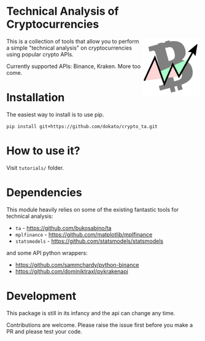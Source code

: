Technical Analysis of Cryptocurrencies
======================================

<img src="images/logo.svg" align="right" alt="CryptoTAlogo" width="150" />

This is a collection of tools that allow you to perform a simple
"technical analysis" on cryptocurrencies using popular crypto APIs.

Currently supported APIs: Binance, Kraken. More too come.

# Installation

The easiest way to install is to use pip.

```
pip install git+https://github.com/dokato/crypto_ta.git
```

# How to use it?

Visit `tutorials/` folder.

# Dependencies

This module heavily relies on some of the existing fantastic tools
for technical analysis:

- `ta` - https://github.com/bukosabino/ta
- `mplfinance` - https://github.com/matplotlib/mplfinance
- `statsmodels` - https://github.com/statsmodels/statsmodels

and some API python wrappers:

- https://github.com/sammchardy/python-binance
- https://github.com/dominiktraxl/pykrakenapi

# Development

This package is still in its infancy and the api can change any time.

Contributions are welcome. Please raise the issue first before you make a PR and please test your code.
